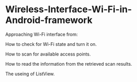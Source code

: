 # Wireless-Interface-Wi-Fi-in-Android-framework
 
 Approaching Wi-Fi interface from:
 
How to check for Wi-Fi state and turn it on.

How to scan for available access points.

How to read the information from the retrieved scan results.

The useing of ListView.

